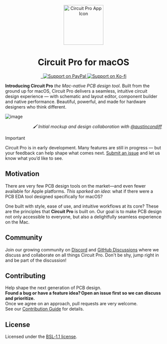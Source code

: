 <p align="center">
  <img width="128" alt="Circuit Pro App Icon" src="https://github.com/user-attachments/assets/7e9c9975-4ed7-4842-b3a1-0bae2e034c37" />
  <h1 align="center">Circuit Pro for macOS</h1>
</p>

<p align="center">
  <a aria-label="Follow Circuit Pro on X" href="https://x.com/CircuitProApp" target="_blank">
    <img alt="" src="https://img.shields.io/badge/Follow_@CircuitProApp-black.svg?style=for-the-badge&logo=X">
  </a>
  <a aria-label="Join the community on Discord" href="https://discord.gg/DS89GgqA8G" target="_blank">
    <img alt="" src="https://img.shields.io/badge/Join%20the%20community-black.svg?style=for-the-badge&logo=Discord">
  </a>
  <a aria-label="Support on PayPal" href="https://paypal.me/circuitproapp" target="_blank">
    <img alt="Support on PayPal" src="https://img.shields.io/badge/Support%20on%20PayPal-black.svg?style=for-the-badge&logo=paypal">
  </a>
  <a aria-label="Support on Ko-fi" href="https://ko-fi.com/circuitpro" target="_blank">
    <img alt="Support on Ko-fi" src="https://img.shields.io/badge/Support%20on%20Ko--fi-black.svg?style=for-the-badge&logo=ko-fi">
  </a>
</p>

<p><b>Introducing Circuit Pro</b> <i>the Mac-native PCB design tool</i>. Built from the ground up for macOS, Circuit Pro delivers a seamless, intuitive circuit design experience — with schematic and layout editor, component builder and native performance. Beautiful, powerful, and made for hardware designers who think different.</p>

![image](https://github.com/user-attachments/assets/00fe433c-92f3-4865-8f45-9271fdbaa43e)
<p align="right">
  <em>🖌️ Initial mockup and design collaboration with <a href="https://github.com/austincondiff">@austincondiff</a></em>
</p>

> [!IMPORTANT]
> Circuit Pro is in early development. Many features are still in progress — but your feedback can help shape what comes next. [Submit an issue](https://github.com/CircuitProApp/CircuitPro/issues) and let us know what you’d like to see.

## Motivation

<p>There are very few PCB design tools on the market—and even fewer available for Apple platforms. <i>This sparked an idea</i>: what if there were a PCB EDA tool designed specifically for macOS?</p>

<p>One built with style, ease of use, and intuitive workflows at its core? These are the principles that <strong>Circuit Pro</strong> is built on. Our goal is to make PCB design not only accessible to everyone, but also a delightfully seamless experience on the Mac.</p>

## Community

Join our growing community on [Discord](https://discord.gg/DS89GgqA8G) and [GitHub Discussions](https://github.com/orgs/CircuitProApp/discussions) where we discuss and collaborate on all things Circuit Pro. Don't be shy, jump right in and be part of the discussion!

## Contributing

Help shape the next generation of PCB design.  
**Found a bug or have a feature idea? Open an issue first so we can discuss and prioritize.**  
Once we agree on an approach, pull requests are very welcome.  
See our [Contribution Guide](https://github.com/CircuitProApp/CircuitPro/blob/main/CONTRIBUTING.md) for details.

## License

Licensed under the [BSL‑1.1 license](https://github.com/CircuitProApp/CircuitPro/blob/main/LICENSE.md).

